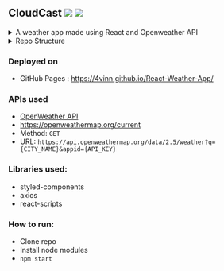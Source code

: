 ## CloudCast <img src="https://img.shields.io/badge/ReactJs-white?logo=React&logoColor=blue" /> <img src="https://img.shields.io/badge/Axios-white?logo=axios&logoColor=purple" />

<details> <summary>A weather app made using React and Openweather API </summary>

- API setup with Open Weather
- API integration with Axios
- State Management using React Hooks
- Conditional Rendering of Components

</details>

<details> <summary>Repo Structure</summary>

```
.
├── public/
│   ├── icons/
│   ├── index.html
│   └── other files
├── src/
|   ├── modules/
|   |   ├── CityComponent.js
│   |   └── WeatherComponent.js
│   ├── App.js
│   ├── index.css
│   ├── SplashScreen.js
│   └── index.js
|
├── .gitignore
├── package.json
├── package-lock.json
└── README.md

```

</details>

### Deployed on

<!-- - Netlify : https://4vinn-weather.netlify.com/ -->
- GitHub Pages : https://4vinn.github.io/React-Weather-App/

### APIs used

- [OpenWeather API](https://openweathermap.org/)
- https://openweathermap.org/current
- Method: `GET`
- URL: `https://api.openweathermap.org/data/2.5/weather?q={CITY_NAME}&appid={API_KEY}`

### Libraries used:

- styled-components
- axios
- react-scripts

### How to run:

- Clone repo
- Install node modules
- `npm start`
